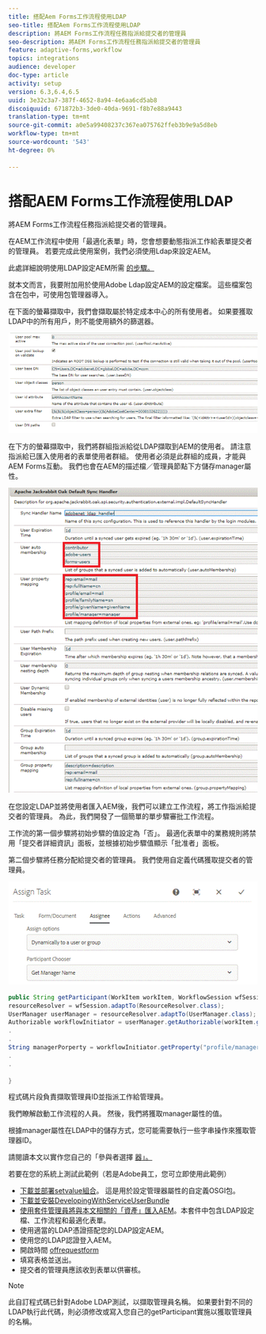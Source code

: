 ```yaml
---
title: 搭配Aem Forms工作流程使用LDAP
seo-title: 搭配Aem Forms工作流程使用LDAP
description: 將AEM Forms工作流程任務指派給提交者的管理員
seo-description: 將AEM Forms工作流程任務指派給提交者的管理員
feature: adaptive-forms,workflow
topics: integrations
audience: developer
doc-type: article
activity: setup
version: 6.3,6.4,6.5
uuid: 3e32c3a7-387f-4652-8a94-4e6aa6cd5ab8
discoiquuid: 671872b3-3de0-40da-9691-f8b7e88a9443
translation-type: tm+mt
source-git-commit: a0e5a99408237c367ea075762ffeb3b9e9a5d8eb
workflow-type: tm+mt
source-wordcount: '543'
ht-degree: 0%

---
```



# 搭配AEM Forms工作流程使用LDAP

將AEM Forms工作流程任務指派給提交者的管理員。

在AEM工作流程中使用「最適化表單」時，您會想要動態指派工作給表單提交者的管理員。 若要完成此使用案例，我們必須使用Ldap來設定AEM。

此處詳細說明使用LDAP設定AEM所需 [的步驟。](https://helpx.adobe.com/experience-manager/6-5/sites/administering/using/ldap-config.html)

就本文而言，我要附加用於使用Adobe Ldap設定AEM的設定檔案。 這些檔案包含在包中，可使用包管理器導入。

在下面的螢幕擷取中，我們會擷取屬於特定成本中心的所有使用者。 如果要獲取LDAP中的所有用戶，則不能使用額外的篩選器。

![LDAP配置](assets/costcenterldap.gif)

在下方的螢幕擷取中，我們將群組指派給從LDAP擷取到AEM的使用者。 請注意指派給已匯入使用者的表單使用者群組。 使用者必須是此群組的成員，才能與AEM Forms互動。 我們也會在AEM的描述檔／管理員節點下方儲存manager屬性。

![Synchandler](assets/synchandler.gif)

在您設定LDAP並將使用者匯入AEM後，我們可以建立工作流程，將工作指派給提交者的管理員。 為此，我們開發了一個簡單的單步驟審批工作流程。

工作流的第一個步驟將初始步驟的值設定為「否」。 最適化表單中的業務規則將禁用「提交者詳細資訊」面板，並根據初始步驟值顯示「批准者」面板。

第二個步驟將任務分配給提交者的管理員。 我們使用自定義代碼獲取提交者的管理員。

![分派工作](assets/assigntask.gif)

```java
public String getParticipant(WorkItem workItem, WorkflowSession wfSession, MetaDataMap arg2) throws WorkflowException{
resourceResolver = wfSession.adaptTo(ResourceResolver.class);
UserManager userManager = resourceResolver.adaptTo(UserManager.class);
Authorizable workflowInitiator = userManager.getAuthorizable(workItem.getWorkflow().getInitiator());
.
.
String managerPorperty = workflowInitiator.getProperty("profile/manager")[0].getString();
.
.

}
```

程式碼片段負責擷取管理員ID並指派工作給管理員。

我們瞭解啟動工作流程的人員。 然後，我們將獲取manager屬性的值。

根據manager屬性在LDAP中的儲存方式，您可能需要執行一些字串操作來獲取管理器ID。

請閱讀本文以實作您自己的「參與者選擇 [ 器」。](https://helpx.adobe.com/experience-manager/using/dynamic-steps.html)

若要在您的系統上測試此範例（若是Adobe員工，您可立即使用此範例）

* [下載並部署setvalue組合](/help/forms/assets/common-osgi-bundles/SetValueApp.core-1.0-SNAPSHOT.jar)。 這是用於設定管理器屬性的自定義OSGI包。
* [下載並安裝DevelopingWithServiceUserBundle](/help/forms/assets/common-osgi-bundles/DevelopingWithServiceUser.jar)
* [使用套件管理員將與本文相關的「資產」匯入AEM](assets/aem-forms-ldap.zip)。本套件中包含LDAP設定檔、工作流程和最適化表單。
* 使用適當的LDAP憑證搭配您的LDAP設定AEM。
* 使用您的LDAP認證登入AEM。
* 開啟時間 [offrequestform](http://localhost:4502/content/dam/formsanddocuments/helpx/timeoffrequestform/jcr:content?wcmmode=disabled)
* 填寫表格並送出。
* 提交者的管理員應該收到表單以供審核。

>[!NOTE]
>
>此自訂程式碼已針對Adobe LDAP測試，以擷取管理員名稱。 如果要針對不同的LDAP執行此代碼，則必須修改或寫入您自己的getParticipant實施以獲取管理員的名稱。
